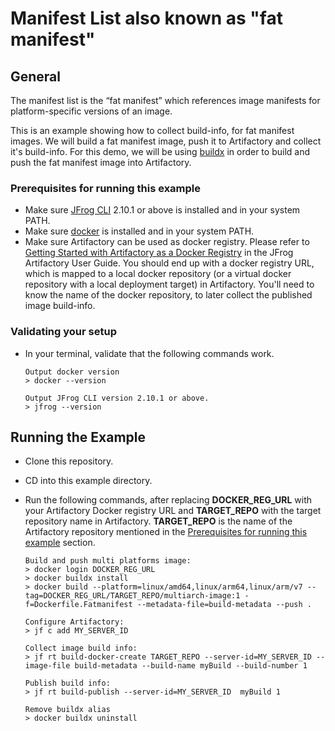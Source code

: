 # Manifest List also known as "fat manifest"

## General

The manifest list is the “fat manifest” which references image manifests for platform-specific versions of an image.

This is an example showing how to collect build-info, for fat manifest images.
We will build a fat manifest image, push it to Artifactory and collect it's build-info.
For this demo, we will be using [buildx](https://github.com/docker/buildx) in order to build and push the fat manifest image into Artifactory.

### Prerequisites for running this example

- Make sure [JFrog CLI](https://jfrog.com/getcli/) 2.10.1 or above is installed and in your system PATH.
- Make sure [docker](https://docs.docker.com/get-docker/) is installed and in your system PATH.
- Make sure Artifactory can be used as docker registry. Please refer to [Getting Started with Artifactory as a Docker Registry](https://www.jfrog.com/confluence/display/JFROG/Getting+Started+with+Artifactory+as+a+Docker+Registry) in the JFrog Artifactory User Guide. You should end up with a docker registry URL, which is mapped to a local docker repository (or a virtual docker repository with a local deployment target) in Artifactory. You'll need to know the name of the docker repository, to later collect the published image build-info.

### Validating your setup

- In your terminal, validate that the following commands work.

  ```console
  Output docker version
  > docker --version

  Output JFrog CLI version 2.10.1 or above.
  > jfrog --version
  ```

## Running the Example

- Clone this repository.
- CD into this example directory.
- Run the following commands, after replacing **DOCKER_REG_URL** with your Artifactory Docker registry URL and **TARGET_REPO** with the target repository name in Artifactory. **TARGET_REPO** is the name of the Artifactory repository mentioned in the [Prerequisites for running this example](#prerequisites-for-running-this-example) section.

  ```console
  Build and push multi platforms image:
  > docker login DOCKER_REG_URL
  > docker buildx install
  > docker build --platform=linux/amd64,linux/arm64,linux/arm/v7 --tag=DOCKER_REG_URL/TARGET_REPO/multiarch-image:1 -f=Dockerfile.Fatmanifest --metadata-file=build-metadata --push .

  Configure Artifactory:
  > jf c add MY_SERVER_ID

  Collect image build info:
  > jf rt build-docker-create TARGET_REPO --server-id=MY_SERVER_ID --image-file build-metadata --build-name myBuild --build-number 1

  Publish build info:
  > jf rt build-publish --server-id=MY_SERVER_ID  myBuild 1

  Remove buildx alias
  > docker buildx uninstall
  ```
